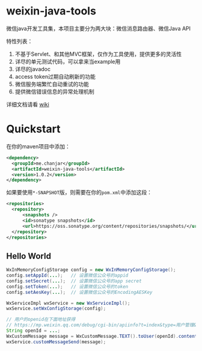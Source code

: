 weixin-java-tools
===========

微信java开发工具集，本项目主要分为两大块：微信消息路由器、微信Java API

特性列表：

1. 不基于Servlet、和其他MVC框架，仅作为工具使用，提供更多的灵活性
2. 详尽的单元测试代码，可以拿来当example用
3. 详尽的javadoc
4. access token过期自动刷新的功能
5. 微信服务端繁忙自动重试的功能
6. 提供微信错误信息的异常处理机制


详细文档请看 [wiki](https://github.com/chanjarster/weixin-java-tools/wiki)

# Quickstart

在你的maven项目中添加：
```xml
<dependency>
  <groupId>me.chanjar</groupId>
  <artifactId>weixin-java-tools</artifactId>
  <version>1.0.2</version>
</dependency>
```

如果要使用``*-SNAPSHOT``版，则需要在你的``pom.xml``中添加这段：

```xml
<repositories>
  <repository>
      <snapshots />
      <id>sonatype snapshots</id>
      <url>https://oss.sonatype.org/content/repositories/snapshots/</url>
  </repository>
</repositories>
```

## Hello World
```java
WxInMemoryConfigStorage config = new WxInMemoryConfigStorage();
config.setAppId(...);   // 设置微信公众号的appid
config.setSecret(...);  // 设置微信公众号的app secret
config.setToken(...);   // 设置微信公众号的token
config.setAesKey(...);  // 设置微信公众号的EncodingAESKey

WxServiceImpl wxService = new WxServiceImpl();
wxService.setWxConfigStorage(config);

// 用户的openid在下面地址获得 
// https://mp.weixin.qq.com/debug/cgi-bin/apiinfo?t=index&type=用户管理&form=获取关注者列表接口%20/user/get 
String openId = ...; 
WxCustomMessage message = WxCustomMessage.TEXT().toUser(openId).content("Hello World").build();
wxService.customMessageSend(message);
```
